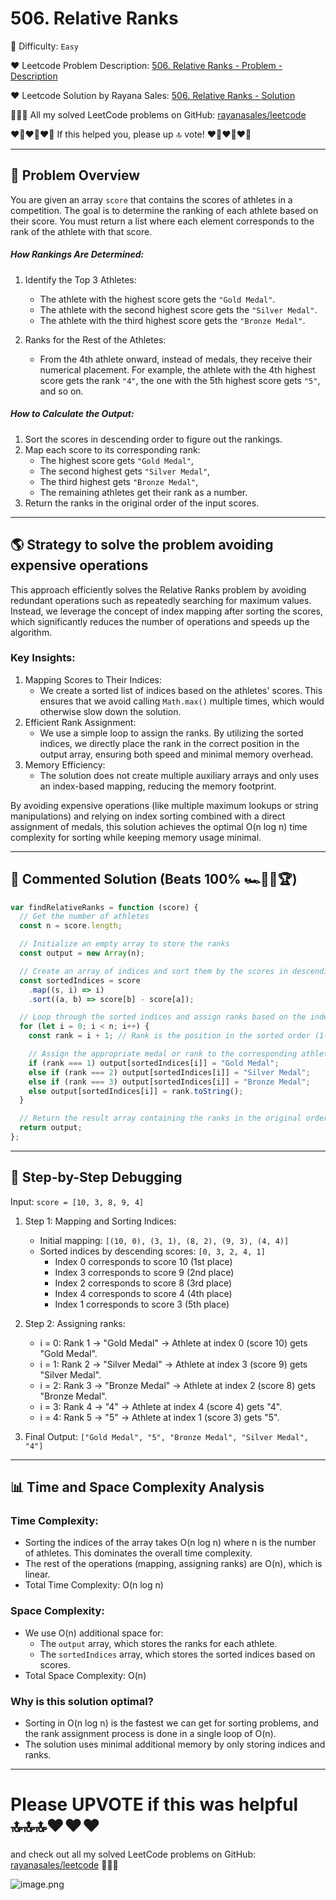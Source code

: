# 506. Relative Ranks

🌱 Difficulty: `Easy`

❤️ Leetcode Problem Description: [506. Relative Ranks - Problem - Description](https://leetcode.com/problems/relative-ranks/description/)

❤️ Leetcode Solution by Rayana Sales: [506. Relative Ranks - Solution](https://leetcode.com/problems/relative-ranks/solutions/5939284/topic)

💁🏻‍♀️ All my solved LeetCode problems on GitHub: [rayanasales/leetcode](https://github.com/rayanasales/leetcode)

❤️‍🔥❤️‍🔥❤️‍🔥 If this helped you, please up 🔝 vote! ❤️‍🔥❤️‍🔥❤️‍🔥

---

## 🔦 Problem Overview

You are given an array `score` that contains the scores of athletes in a competition. The goal is to determine the ranking of each athlete based on their score. You must return a list where each element corresponds to the rank of the athlete with that score.

##### How Rankings Are Determined:

1. Identify the Top 3 Athletes:

   - The athlete with the highest score gets the `"Gold Medal"`.
   - The athlete with the second highest score gets the `"Silver Medal"`.
   - The athlete with the third highest score gets the `"Bronze Medal"`.

2. Ranks for the Rest of the Athletes:
   - From the 4th athlete onward, instead of medals, they receive their numerical placement. For example, the athlete with the 4th highest score gets the rank `"4"`, the one with the 5th highest score gets `"5"`, and so on.

##### How to Calculate the Output:

1. Sort the scores in descending order to figure out the rankings.
2. Map each score to its corresponding rank:
   - The highest score gets `"Gold Medal"`,
   - The second highest gets `"Silver Medal"`,
   - The third highest gets `"Bronze Medal"`,
   - The remaining athletes get their rank as a number.
3. Return the ranks in the original order of the input scores.

---

## 🌎 Strategy to solve the problem avoiding expensive operations

This approach efficiently solves the Relative Ranks problem by avoiding redundant operations such as repeatedly searching for maximum values. Instead, we leverage the concept of index mapping after sorting the scores, which significantly reduces the number of operations and speeds up the algorithm.

### Key Insights:

1. Mapping Scores to Their Indices:
   - We create a sorted list of indices based on the athletes' scores. This ensures that we avoid calling `Math.max()` multiple times, which would otherwise slow down the solution.
2. Efficient Rank Assignment:
   - We use a simple loop to assign the ranks. By utilizing the sorted indices, we directly place the rank in the correct position in the output array, ensuring both speed and minimal memory overhead.
3. Memory Efficiency:
   - The solution does not create multiple auxiliary arrays and only uses an index-based mapping, reducing the memory footprint.

By avoiding expensive operations (like multiple maximum lookups or string manipulations) and relying on index sorting combined with a direct assignment of medals, this solution achieves the optimal O(n log n) time complexity for sorting while keeping memory usage minimal.

---

## 🚀 Commented Solution (Beats 100% 🏎️💨🏁🏆)

```javascript []
var findRelativeRanks = function (score) {
  // Get the number of athletes
  const n = score.length;

  // Initialize an empty array to store the ranks
  const output = new Array(n);

  // Create an array of indices and sort them by the scores in descending order
  const sortedIndices = score
    .map((s, i) => i)
    .sort((a, b) => score[b] - score[a]);

  // Loop through the sorted indices and assign ranks based on the index position
  for (let i = 0; i < n; i++) {
    const rank = i + 1; // Rank is the position in the sorted order (1-based index)

    // Assign the appropriate medal or rank to the corresponding athlete's index
    if (rank === 1) output[sortedIndices[i]] = "Gold Medal";
    else if (rank === 2) output[sortedIndices[i]] = "Silver Medal";
    else if (rank === 3) output[sortedIndices[i]] = "Bronze Medal";
    else output[sortedIndices[i]] = rank.toString();
  }

  // Return the result array containing the ranks in the original order of scores
  return output;
};
```

---

## 🔎 Step-by-Step Debugging

Input: `score = [10, 3, 8, 9, 4]`

1. Step 1: Mapping and Sorting Indices:

   - Initial mapping: `[(10, 0), (3, 1), (8, 2), (9, 3), (4, 4)]`
   - Sorted indices by descending scores: `[0, 3, 2, 4, 1]`
     - Index 0 corresponds to score 10 (1st place)
     - Index 3 corresponds to score 9 (2nd place)
     - Index 2 corresponds to score 8 (3rd place)
     - Index 4 corresponds to score 4 (4th place)
     - Index 1 corresponds to score 3 (5th place)

2. Step 2: Assigning ranks:

   - i = 0: Rank 1 → "Gold Medal" → Athlete at index 0 (score 10) gets "Gold Medal".
   - i = 1: Rank 2 → "Silver Medal" → Athlete at index 3 (score 9) gets "Silver Medal".
   - i = 2: Rank 3 → "Bronze Medal" → Athlete at index 2 (score 8) gets "Bronze Medal".
   - i = 3: Rank 4 → "4" → Athlete at index 4 (score 4) gets "4".
   - i = 4: Rank 5 → "5" → Athlete at index 1 (score 3) gets "5".

3. Final Output: `["Gold Medal", "5", "Bronze Medal", "Silver Medal", "4"]`

---

## 📊 Time and Space Complexity Analysis

### Time Complexity:

- Sorting the indices of the array takes O(n log n) where n is the number of athletes. This dominates the overall time complexity.
- The rest of the operations (mapping, assigning ranks) are O(n), which is linear.
- Total Time Complexity: O(n log n)

### Space Complexity:

- We use O(n) additional space for:
  - The `output` array, which stores the ranks for each athlete.
  - The `sortedIndices` array, which stores the sorted indices based on scores.
- Total Space Complexity: O(n)

### Why is this solution optimal?

- Sorting in O(n log n) is the fastest we can get for sorting problems, and the rank assignment process is done in a single loop of O(n).
- The solution uses minimal additional memory by only storing indices and ranks.

---

# Please UPVOTE if this was helpful 🔝🔝🔝❤️❤️❤️

and check out all my solved LeetCode problems on GitHub: [rayanasales/leetcode](https://github.com/rayanasales/leetcode) 🤙😚🤘

![image.png](https://assets.leetcode.com/users/images/57bce3b1-56e2-4c20-9cdf-b61fef26b93b_1725494158.6252415.png)

